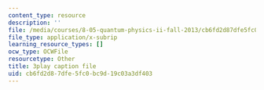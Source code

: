 ```yaml
---
content_type: resource
description: ''
file: /media/courses/8-05-quantum-physics-ii-fall-2013/cb6fd2d87dfe5fc0bc9d19c03a3df403_t3r9j7YUFrs.vtt
file_type: application/x-subrip
learning_resource_types: []
ocw_type: OCWFile
resourcetype: Other
title: 3play caption file
uid: cb6fd2d8-7dfe-5fc0-bc9d-19c03a3df403
---
```

